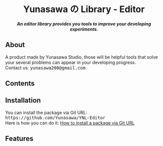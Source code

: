 <h1><div align="center"> Yunasawa の Library - Editor </div></h1>
<h4><div align="center"><i> An editor library provides you tools to improve your developing experiments. </i></div></h4>

<h2> About </h2>
A product made by Yunasawa Studio, those will be helpful tools that solve your several problems can appear in your developing progress. <br>
Contact us: <kbd> yunasawa200@gmail.com </kbd>
<h2> Contents </h2>

<h2> Installation </h2>
You can install the package via Git URL: <kbd>https://github.com/Yunasawa/YNL-Editor</kbd> <br>
Here is how you can do it: <a href="https://docs.unity3d.com/2019.3/Documentation/Manual/upm-ui-giturl.html"> How to install a package via Git URL</a>
<!-- <h2> Tutorials </h2> -->
<h2> Features </h2>
